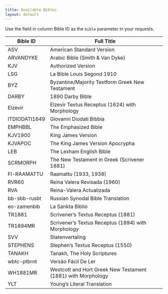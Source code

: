 ```yaml
---
title: Available Bibles
layout: default
---
```


Use the field in column Bible ID as the `bible` parameter in your requests.

| Bible ID | Full Title |
| - | - |
| ASV | American Standard Version |
| ARVANDYKE | Arabic Bible (Smith & Van Dyke) |
| KJV | Authorized Version |
| LSG | La Bible Louis Segond 1910 |
| BYZ | Byzantine/Majority Textform Greek New Testament |
| DARBY | 1890 Darby Bible |
| Elzevir | Elzevir Textus Receptus (1624) with Morphology |
| ITDIODATI1649 | Giovanni Diodati Bibbia |
| EMPHBBL | The Emphasized Bible |
| KJV1900 | King James Version |
| KJVAPOC | The King James Version Apocrypha |
| LEB | The Lexham English Bible |
| SCRMORPH | The New Testament in Greek (Scrivener 1881) |
| FI-RAAMATTU | Raamattu (1933, 1938) |
| RVR60 | Reina Valera Revisada (1960) |
| RVA | Reina-Valera Actualizada |
| bb-sbb-rusbt | Russian Synodal Bible Translation |
| eo-zamenbib | La Sankta Biblio |
| TR1881 | Scrivener’s Textus Receptus (1881) |
| TR1894MR | Scrivener’s Textus Receptus (1894) with Morphology |
| SVV | Statenvertaling |
| STEPHENS | Stephen’s Textus Receptus (1550) |
| TANAKH | Tanakh, The Holy Scriptures |
| wbtc-ptbrnt | Versão Fácil De Ler |
| WH1881MR | Westcott and Hort Greek New Testament (1881) with Morphology |
| YLT | Young’s Literal Translation |
